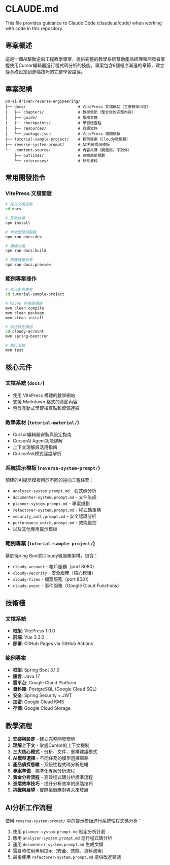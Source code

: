 # CLAUDE.md

This file provides guidance to Claude Code (claude.ai/code) when working with code in this repository.

## 專案概述

這是一個AI驅動逆向工程教學專案，提供完整的教學系統幫助產品經理和開發者掌握使用Cursor編輯器進行程式碼分析的技能。專案包含9個循序漸進的章節，建立從基礎設定到進階技巧的完整學習路徑。

## 專案架構

```
pm-ai-driven-reverse-engineering/
├── docs/                       # VitePress 文檔網站（主要教學內容）
│   ├── chapters/               # 教學章節（整合後的完整內容）
│   ├── guide/                  # 指南文檔
│   ├── checkpoints/            # 學習檢查點
│   ├── resources/              # 資源文件
│   └── package.json            # VitePress 相關依賴
├── tutorial-sample-project/    # 範例專案（Cloudy微服務）
├── reverse-system-prompt/      # AI系統提示模板
└── .content-source/            # 內容來源（開發用，不對外）
    ├── outlines/               # 原始章節規劃
    └── references/             # 參考資料
```

## 常用開發指令

### VitePress 文檔開發
```bash
# 進入文檔目錄
cd docs

# 安裝依賴
npm install

# 本地開發伺服器
npm run docs:dev

# 構建文檔
npm run docs:build

# 預覽構建結果
npm run docs:preview
```

### 範例專案操作
```bash
# 進入範例專案
cd tutorial-sample-project

# Maven 多模組構建
mvn clean compile
mvn clean package
mvn clean install

# 執行特定模組
cd cloudy-account
mvn spring-boot:run

# 執行測試
mvn test
```

## 核心元件

### 文檔系統 (`docs/`)
- 使用 VitePress 構建的教學網站
- 支援 Markdown 格式的章節內容
- 包含互動式學習檢查點和資源連結

### 教學素材 (`tutorial-material/`)
- Cursor編輯器安裝與設定指南
- CursorAI Agent功能詳解
- 上下文理解與活用指南
- CursorAsk模式深度解析

### 系統提示模板 (`reverse-system-prompt/`)
預建的AI提示模板用於不同的逆向工程任務：
- `analyzer-system.prompt.md` - 程式碼分析
- `documenter-system.prompt.md` - 文件生成
- `planner-system.prompt.md` - 專案規劃
- `refactorer-system.prompt.md` - 程式碼重構
- `security_auth.prompt.md` - 安全認證分析
- `performance_watch.prompt.md` - 效能監控
- 以及其他專用提示模板

### 範例專案 (`tutorial-sample-project/`)
基於Spring Boot的Cloudy微服務架構，包含：
- `cloudy-account` - 帳戶服務（port 8080）
- `cloudy-security` - 安全服務（核心模組）
- `cloudy-files` - 檔案服務（port 8081）
- `cloudy-event` - 事件服務（Google Cloud Functions）

## 技術棧

### 文檔系統
- **框架**: VitePress 1.0.0
- **前端**: Vue 3.3.0
- **部署**: GitHub Pages via GitHub Actions

### 範例專案
- **框架**: Spring Boot 3.1.0
- **語言**: Java 17
- **雲平台**: Google Cloud Platform
- **資料庫**: PostgreSQL (Google Cloud SQL)
- **安全**: Spring Security + JWT
- **加密**: Google Cloud KMS
- **存儲**: Google Cloud Storage

## 教學流程

1. **安裝與設定** - 建立完整開發環境
2. **理解上下文** - 掌握Cursor的上下文機制
3. **三大核心模式** - 分析、文件、重構建議模式
4. **AI模型選擇** - 不同任務的模型選擇策略
5. **產品偵探思維** - 系統性程式碼分析思維
6. **專案準備** - 標準化專案分析流程
7. **黃金分析流程** - 高效程式碼分析標準流程
8. **進階效率技巧** - 提升分析效率的進階技巧
9. **挑戰與展望** - 實際挑戰應對與未來發展

## AI分析工作流程

使用 `reverse-system-prompt/` 中的提示模板進行系統性程式碼分析：

1. 使用 `planner-system.prompt.md` 制定分析計劃
2. 應用 `analyzer-system.prompt.md` 進行程式碼分析
3. 運用 `documenter-system.prompt.md` 生成文檔
4. 需要時使用專用提示（安全、效能、資料流等）
5. 最後使用 `refactorer-system.prompt.md` 提供改進建議